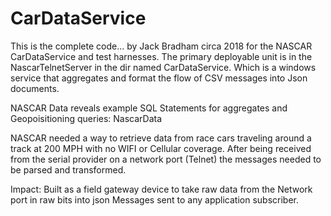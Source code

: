# CarDataService

This is the complete code... by Jack Bradham circa 2018 for the NASCAR CarDataService and test harnesses. 
The primary deployable unit is in the NascarTelnetServer in the dir named CarDataService. Which is a windows service that aggregates and format the flow of CSV messages into Json documents. 

NASCAR Data reveals example SQL Statements for aggregates and Geopoisitioning queries: NascarData

NASCAR needed a way to retrieve data from race cars traveling around a track at 200 MPH with no WIFI or Cellular coverage. After being received from the serial provider on a network port (Telnet) the messages needed to be parsed and transformed. 

Impact: Built as a field gateway device to take raw data from the Network port in raw bits into json Messages sent to any application subscriber. 
